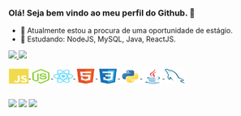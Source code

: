 ### Olá! Seja bem vindo ao meu perfil do Github. 👋

- 🔭 Atualmente estou a procura de uma oportunidade de estágio.
- 🌱 Estudando: NodeJS, MySQL, Java, ReactJS.

 <div>
  <a href="https://github.com/rafaballerini">
  <img height="180em" src="https://github-readme-stats.vercel.app/api?username=gmadeiradev&show_icons=true&theme=dark&include_all_commits=true&count_private=true"/>
  <img height="180em" src="https://github-readme-stats.vercel.app/api/top-langs/?username=gmadeiradev&layout=compact&langs_count=7&theme=dark"/>
</div>
<div style="display: inline_block"><br>
  <img align="center" alt="madeira-js" height="30" width="40" src="https://raw.githubusercontent.com/devicons/devicon/master/icons/javascript/javascript-plain.svg">
  <img align="center" alt="madeira-nodejs" height="30" width="40" src="https://raw.githubusercontent.com/devicons/devicon/master/icons/nodejs/nodejs-plain.svg">
  <img align="center" alt="madeira-react" height="30" width="40" src="https://raw.githubusercontent.com/devicons/devicon/master/icons/react/react-original.svg">
  <img align="center" alt="madeira-HTML" height="30" width="40" src="https://raw.githubusercontent.com/devicons/devicon/master/icons/html5/html5-original.svg">
  <img align="center" alt="madeira-CSS" height="30" width="40" src="https://raw.githubusercontent.com/devicons/devicon/master/icons/css3/css3-original.svg">
  <img align="center" alt="madeira-python" height="30" width="40" src="https://raw.githubusercontent.com/devicons/devicon/master/icons/python/python-original.svg">
  <img align="center" alt="madeira-java" height="30" width="40" src="https://raw.githubusercontent.com/devicons/devicon/master/icons/java/java-original.svg">
  <img align="center" alt="madeira-mysql" height="30" width="40" src="https://raw.githubusercontent.com/devicons/devicon/master/icons/mysql/mysql-original.svg">
</div>
  
  ##
  
<div> 
  <a href="https://instagram.com/gmadeiradev" target="_blank"><img src="https://img.shields.io/badge/-Instagram-%23E4405F?style=for-the-badge&logo=instagram&logoColor=white" target="_blank"></a>
  <a href = "mailto:gabrielsmadeira@fac.pe.senac.br"><img src="https://img.shields.io/badge/-Gmail-%23333?style=for-the-badge&logo=gmail&logoColor=white" target="_blank"></a>
  <a href="https://www.linkedin.com/in/gmadeiradev" target="_blank"><img src="https://img.shields.io/badge/-LinkedIn-%230077B5?style=for-the-badge&logo=linkedin&logoColor=white" target="_blank"></a> 
</div>
